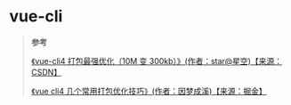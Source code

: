 # vue-cli

> **参考**
>
> [《vue-cli4 打包最强优化（10M 变 300kb）》(作者：star@星空)【来源：CSDN】](https://blog.csdn.net/weixin_43638968/article/details/109093199)
>
> [《vue cli4 几个常用打包优化技巧》(作者：因梦成溪)【来源：掘金】](https://juejin.cn/post/6982859424813563941)
